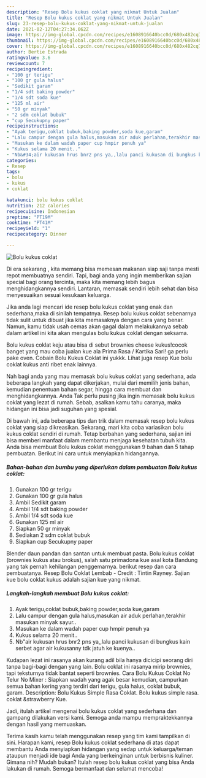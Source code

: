 ```yaml
---
description: "Resep Bolu kukus coklat yang nikmat Untuk Jualan"
title: "Resep Bolu kukus coklat yang nikmat Untuk Jualan"
slug: 23-resep-bolu-kukus-coklat-yang-nikmat-untuk-jualan
date: 2021-02-12T04:27:34.062Z
image: https://img-global.cpcdn.com/recipes/e1608916640bcc0d/680x482cq70/bolu-kukus-coklat-foto-resep-utama.jpg
thumbnail: https://img-global.cpcdn.com/recipes/e1608916640bcc0d/680x482cq70/bolu-kukus-coklat-foto-resep-utama.jpg
cover: https://img-global.cpcdn.com/recipes/e1608916640bcc0d/680x482cq70/bolu-kukus-coklat-foto-resep-utama.jpg
author: Bertie Estrada
ratingvalue: 3.6
reviewcount: 7
recipeingredient:
- "100 gr terigu"
- "100 gr gula halus"
- "Sedikit garam"
- "1/4 sdt baking powder"
- "1/4 sdt soda kue"
- "125 ml air"
- "50 gr minyak"
- "2 sdm coklat bubuk"
- "cup Secukupny paper"
recipeinstructions:
- "Ayak terigu,coklat bubuk,baking powder,soda kue,garam"
- "Lalu campur dengan gula halus,masukan air aduk perlahan,terakhir masukan minyak sayur.."
- "Masukan ke dalam wadah paper cup hmpir penuh ya"
- "Kukus selama 20 menit.."
- "Nb&#34;air kukusan hrus bnr2 pns ya,,lalu panci kukusan di bungkus kain serbet agar air kukusanny tdk jatuh ke kuenya.."
categories:
- Resep
tags:
- bolu
- kukus
- coklat

katakunci: bolu kukus coklat 
nutrition: 212 calories
recipecuisine: Indonesian
preptime: "PT19M"
cooktime: "PT41M"
recipeyield: "1"
recipecategory: Dinner

---
```



![Bolu kukus coklat](https://img-global.cpcdn.com/recipes/e1608916640bcc0d/680x482cq70/bolu-kukus-coklat-foto-resep-utama.jpg)

Di era  sekarang , kita memang bisa memesan makanan siap saji tanpa mesti repot membuatnya sendiri. Tapi, bagi anda yang ingin memberikan sajian special bagi orang tercinta, maka kita memang lebih bagus menghidangkannya sendiri. Lantaran, memasak sendiri lebih sehat dan bisa menyesuaikan sesuai kesukaan keluarga.

Jika anda lagi mencari ide resep bolu kukus coklat yang enak dan sederhana,maka di sinilah tempatnya. Resep bolu kukus coklat  sebenarnya tidak sulit untuk dibuat jika kita memasaknya dengan cara yang benar. Namun, kamu tidak usah cemas akan gagal dalam melakukannya 
sebab dalam artikel ini kita akan mengulas bolu kukus coklat dengan seksama.  

Bolu kukus coklat keju atau bisa di sebut brownies cheese kukus!cocok banget yang mau coba jualan kue ala Prima Rasa / Kartika Sari! ga perlu pake oven. Cobain Bolu Kukus Coklat ini yukkk. Lihat juga resep Kue bolu coklat kukus anti ribet enak lainnya.

Nah bagi anda yang mau memasak bolu kukus coklat yang sederhana, ada beberapa langkah yang dapat dikerjakan, mulai dari memilih jenis bahan, kemudian penentuan bahan segar, hingga cara membuat dan menghidangkannya. Anda Tak perlu pusing jika ingin memasak bolu kukus coklat yang lezat di rumah. Sebab, asalkan kamu  tahu caranya, maka hidangan ini bisa jadi suguhan yang spesial.

Di bawah ini, ada beberapa tips dan trik dalam memasak resep bolu kukus coklat yang siap dikreasikan. Sekarang, mari kita coba variasikan bolu kukus coklat sendiri di rumah. Tetap berbahan yang sederhana, sajian ini bisa memberi manfaat dalam membantu menjaga kesehatan tubuh kita. Anda bisa membuat Bolu kukus coklat menggunakan 9 bahan dan 5 tahap pembuatan. Berikut ini cara untuk menyiapkan hidangannya.

<!--inarticleads1-->

##### Bahan-bahan dan bumbu yang diperlukan dalam pembuatan Bolu kukus coklat:

1. Gunakan 100 gr terigu
1. Gunakan 100 gr gula halus
1. Ambil Sedikit garam
1. Ambil 1/4 sdt baking powder
1. Ambil 1/4 sdt soda kue
1. Gunakan 125 ml air
1. Siapkan 50 gr minyak
1. Sediakan 2 sdm coklat bubuk
1. Siapkan cup Secukupny paper


Blender daun pandan dan santan untuk membuat pasta. Bolu kukus coklat (brownies kukus atau brokus), salah satu primadona kue asal kota Bandung yang tak pernah kehilangan penggemarnya. berikut resep dan cara pembuatanya. Resep Bolu Coklat Lembab - Credit : Tintin Rayney. Sajian kue bolu coklat kukus adalah sajian kue yang nikmat. 

<!--inarticleads2-->

##### Langkah-langkah membuat Bolu kukus coklat:

1. Ayak terigu,coklat bubuk,baking powder,soda kue,garam
1. Lalu campur dengan gula halus,masukan air aduk perlahan,terakhir masukan minyak sayur..
1. Masukan ke dalam wadah paper cup hmpir penuh ya
1. Kukus selama 20 menit..
1. Nb&#34;air kukusan hrus bnr2 pns ya,,lalu panci kukusan di bungkus kain serbet agar air kukusanny tdk jatuh ke kuenya..


Kudapan lezat ini rasanya akan kurang adil bila hanya dicicipi seorang diri tanpa bagi-bagi dengan yang lain. Bolu coklat ini rasanya mirip brownies, tapi teksturnya tidak bantat seperti brownies. Cara Bolu Kukus Coklat No Telur No Mixer : Siapkan wadah yang agak besar kemudian, campurkan semua bahan kering yang terdiri dari terigu, gula halus, coklat bubuk, garam. Description: Bolu Kukus Simple Rasa Coklat. Bolu kukus simple rasa. coklat &amp;strawberry Kue. 

Jadi, itulah artikel mengenai  bolu kukus coklat  yang sederhana dan gampang dilakukan versi kami. Semoga anda mampu mempraktekkannya dengan hasil yang memuaskan. 

Terima kasih kamu telah menggunakan resep yang tim kami tampilkan di sini. Harapan kami, resep  Bolu kukus coklat sederhana di atas dapat membantu Anda menyiapkan hidangan yang sedap untuk keluarga/teman ataupun menjadi ide bagi Anda yang berkeinginan untuk berbisnis kuliner. Gimana nih? Mudah bukan? Itulah resep bolu kukus coklat yang bisa Anda lakukan di rumah. Semoga bermanfaat dan selamat mencoba!

